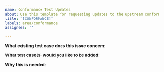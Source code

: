 ```yaml
---
name: Conformance Test Updates
about: Use this template for requesting updates to the upstream conformance tests
title: "[CONFORMANCE]"
labels: area/conformance
assignees: ''

---
```


<!-- Please only use this template for submitting conformance test requests -->

**What existing test case does this issue concern**:

**What test case(s) would you like to be added**:

**Why this is needed**:
